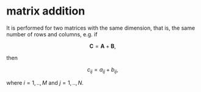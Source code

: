 # matrix addition
It is performed for two matrices with the same dimension, that is, the same number of rows and columns, e.g. if

$$
\mathbf{C} = \mathbf{A} + \mathbf{B},
$$

then

$$
c_{ij} = a_{ij} + b_{ij},
$$

where $i = 1, .., M$ and $j = 1, .., N$.
